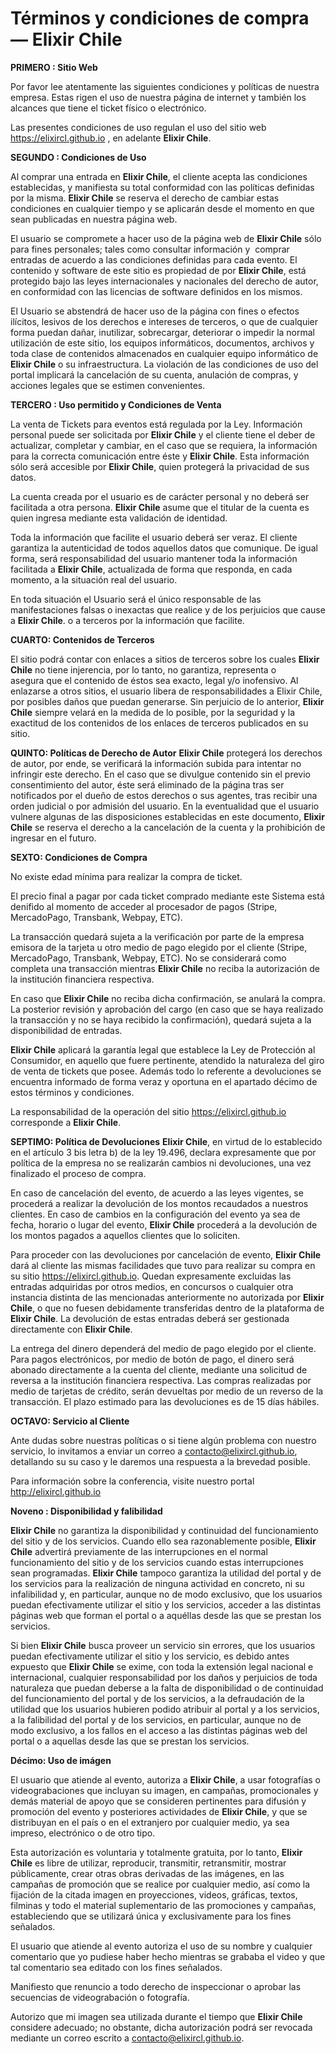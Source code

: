# Términos y condiciones de compra — **Elixir Chile**

**PRIMERO : Sitio Web**

Por favor lee atentamente las siguientes condiciones y políticas de nuestra empresa. Estas rigen el uso de nuestra página de internet y también los alcances que tiene el ticket físico o electrónico.

Las presentes condiciones de uso regulan el uso del sitio web https://elixircl.github.io , en adelante **Elixir Chile**.

**SEGUNDO : Condiciones de Uso**

Al comprar una entrada en **Elixir Chile**, el cliente acepta las condiciones establecidas, y manifiesta su total conformidad con las políticas definidas por la misma. **Elixir Chile** se reserva el derecho de cambiar estas condiciones en cualquier tiempo y se aplicarán desde el momento en que sean publicadas en nuestra página web.

El usuario se compromete a hacer uso de la página web de **Elixir Chile** sólo para fines personales; tales como consultar información y  comprar entradas de acuerdo a las condiciones definidas para cada evento. El contenido y software de este sitio es propiedad de por **Elixir Chile**, está protegido bajo las leyes
internacionales y nacionales del derecho de autor, en conformidad con las licencias de software definidos en los mismos.

El Usuario se abstendrá de hacer uso de la página con fines o efectos ilícitos, lesivos de los derechos e intereses de terceros, o que de cualquier forma puedan dañar, inutilizar, sobrecargar, deteriorar o impedir la normal utilización de este sitio, los equipos informáticos, documentos, archivos y toda clase de contenidos almacenados en cualquier equipo informático de **Elixir Chile** o su infraestructura. La violación de las condiciones de uso del portal implicará la cancelación de su cuenta, anulación de compras, y acciones legales que se estimen convenientes.

**TERCERO : Uso permitido y Condiciones de Venta**

La venta de Tickets para eventos está regulada por la Ley.
Información personal puede ser solicitada por **Elixir Chile** y el cliente tiene el deber de actualizar, completar y cambiar, en el caso que se requiera, la información para la correcta comunicación entre éste y **Elixir Chile**. Esta información sólo será accesible por **Elixir Chile**, quien protegerá la privacidad de sus datos.

La cuenta creada por el usuario es de carácter personal y no deberá ser facilitada a otra persona. **Elixir Chile** asume que el titular de la cuenta es quien ingresa mediante esta validación de identidad.

Toda la información que facilite el usuario deberá ser veraz. El cliente garantiza la autenticidad de todos aquellos datos que comunique. De igual forma, será responsabilidad del usuario mantener toda la información facilitada a **Elixir Chile**, actualizada de forma que responda, en cada momento, a la situación real del usuario.

En toda situación el Usuario será el único responsable de las manifestaciones falsas o inexactas que realice y de los perjuicios que cause a **Elixir Chile**. o a terceros por la información que facilite.

**CUARTO: Contenidos de Terceros**

El sitio podrá contar con enlaces a sitios de terceros sobre los cuales **Elixir Chile** no tiene injerencia, por lo tanto, no garantiza, representa o asegura que el contenido de éstos sea exacto, legal y/o inofensivo. Al enlazarse a otros sitios, el usuario libera de responsabilidades a Elixir Chile, por posibles daños que puedan generarse. Sin perjuicio de lo anterior, **Elixir Chile** siempre velará en la medida de lo posible, por la seguridad y la exactitud de los contenidos de los enlaces de terceros publicados en su sitio.

**QUINTO: Políticas de Derecho de Autor**
**Elixir Chile** protegerá los derechos de autor, por ende, se verificará la información subida para intentar no infringir este derecho. En el caso que se divulgue contenido sin el previo consentimiento del autor, éste será eliminado de la página tras ser notificados por el dueño de estos derechos o sus agentes, tras recibir una orden judicial o por admisión del usuario. En la eventualidad que el usuario vulnere algunas de las disposiciones establecidas en este documento, **Elixir Chile** se reserva el derecho a la cancelación de la cuenta y la prohibición de ingresar en el futuro.

**SEXTO: Condiciones de Compra**

No existe edad mínima para realizar la compra de ticket.

El precio final a pagar por cada ticket comprado mediante este Sistema está denifido al momento de acceder al procesador de pagos (Stripe, MercadoPago, Transbank, Webpay, ETC).

La transacción quedará sujeta a la verificación por parte de la empresa emisora de la tarjeta u otro medio de pago elegido por el cliente (Stripe, MercadoPago, Transbank, Webpay, ETC). No se considerará como completa una transacción mientras **Elixir Chile** no reciba la autorización de la institución financiera respectiva.

En caso que **Elixir Chile** no reciba dicha confirmación, se anulará la compra. La posterior revisión y aprobación del cargo (en caso que se haya realizado la transacción y no se haya recibido la confirmación), quedará sujeta a la disponibilidad de entradas.

**Elixir Chile** aplicará la garantía legal que establece la Ley de Protección al Consumidor, en aquello que fuere pertinente, atendido la naturaleza del giro de venta de tickets que posee. Además todo lo referente a devoluciones se encuentra informado de forma veraz y oportuna en el apartado décimo de estos términos y condiciones.

La responsabilidad de la operación del sitio https://elixircl.github.io corresponde a **Elixir Chile**.

**SEPTIMO: Política de Devoluciones**
**Elixir Chile**, en virtud de lo establecido en el artículo 3 bis letra b) de la ley 19.496, declara expresamente que por política de la empresa no se realizarán cambios ni devoluciones, una vez finalizado el proceso de compra.

En caso de cancelación del evento, de acuerdo a las leyes vigentes, se procederá a realizar la devolución de los montos recaudados a nuestros clientes. En caso de cambios en la configuración del evento ya sea de fecha, horario o lugar del evento, **Elixir Chile** procederá a la devolución de los montos pagados a aquellos clientes que lo soliciten.

Para proceder con las devoluciones por cancelación de evento, **Elixir Chile** dará al cliente las mismas facilidades que tuvo para realizar su compra en su sitio https://elixircl.github.io.
Quedan expresamente excluidas las entradas adquiridas por otros medios, en concursos o cualquier otra instancia distinta de las mencionadas anteriormente no autorizada por **Elixir Chile**, o que no fuesen debidamente transferidas dentro de la plataforma de **Elixir Chile**. La devolución de estas entradas deberá ser gestionada directamente con **Elixir Chile**.

La entrega del dinero dependerá del medio de pago elegido por el cliente. Para pagos electrónicos, por medio de botón de pago, el dinero será abonado directamente a la cuenta del cliente, mediante una solicitud de reversa a la institución financiera respectiva. Las compras realizadas por medio de tarjetas de crédito, serán devueltas por medio de un reverso de la transacción. El plazo estimado para las devoluciones es de 15 días hábiles.

**OCTAVO: Servicio al Cliente**

Ante dudas sobre nuestras políticas o si tiene algún problema con nuestro servicio, lo invitamos a enviar un correo a contacto@elixircl.github.io, detallando su su caso y le daremos una respuesta a la brevedad posible.

Para información sobre la conferencia, visite nuestro portal http://elixircl.github.io


**Noveno : Disponibilidad y falibilidad**

**Elixir Chile** no garantiza la disponibilidad y continuidad del funcionamiento del sitio y de los servicios. Cuando ello sea razonablemente posible, **Elixir Chile** advertirá previamente de las interrupciones en el normal funcionamiento del sitio y de los servicios cuando estas interrupciones sean programadas. **Elixir Chile** tampoco garantiza la utilidad del portal y de los servicios para la realización de ninguna actividad en concreto, ni su infalibilidad y, en particular, aunque no de modo exclusivo, que los usuarios puedan efectivamente utilizar el sitio y los servicios, acceder a las distintas páginas web que forman el portal o a aquéllas desde las que se prestan los servicios.

Si bien **Elixir Chile** busca proveer un servicio sin errores, que los usuarios puedan efectivamente utilizar el sitio y los servicio, es debido antes expuesto que **Elixir Chile** se exime, con toda la extensión legal nacional e internacional, cualquier responsabilidad por los daños y perjuicios de toda naturaleza que puedan deberse a la falta de disponibilidad o de continuidad del funcionamiento del portal y de los servicios, a la defraudación de la utilidad que los usuarios hubieren podido atribuir al portal y a los servicios, a la falibilidad del portal y de los servicios, en particular, aunque no de modo exclusivo, a los fallos en el acceso a las distintas páginas web del portal o a aquellas desde las que se prestan los servicios.

**Décimo: Uso de imágen**

El usuario que atiende al evento, autoriza a **Elixir Chile**, a usar fotografías o videograbaciones que incluyan su imagen, en campañas, promocionales y demás material de apoyo que se consideren pertinentes para difusión y promoción del evento y posteriores actividades de **Elixir Chile**, y que se distribuyan en el país o en el extranjero por cualquier medio, ya sea impreso, electrónico o de otro tipo.

Esta autorización es voluntaria y totalmente gratuita, por lo tanto, **Elixir Chile** es libre de utilizar, reproducir, transmitir, retransmitir, mostrar públicamente, crear otras obras derivadas de las imágenes, en las campañas de promoción que se realice por cualquier medio, así como la fijación de la citada imagen en proyecciones, videos, gráficas, textos, filminas y todo el material suplementario de las promociones y campañas, estableciendo que se utilizará única y exclusivamente para los fines señalados.

El usuario que atiende al evento autoriza el uso de su nombre y cualquier comentario que yo pudiese haber hecho mientras se grababa el video y que tal comentario sea editado con los fines señalados.

Manifiesto que renuncio a todo derecho de inspeccionar o aprobar las secuencias de videograbación o fotografía.

Autorizo que mi imagen sea utilizada durante el tiempo que **Elixir Chile** considere adecuado; no obstante, dicha autorización podrá ser revocada mediante un correo escrito a contacto@elixircl.github.io.
